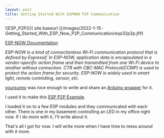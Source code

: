 ```yaml
---
layout: post
title: Getting Started With ESPNOW P2P Communication
---
```


![ESP_P2P]({{ site.baseurl }}/images/2022-1-15-Getting_Started_With_ESP_Now_P2P_Communication/esp32p2p.jfif)

[ESP-NOW Documentation](https://docs.espressif.com/projects/esp-idf/en/latest/esp32/api-reference/network/esp_now.html)

*ESP-NOW is a kind of connectionless Wi-Fi communication protocol that is defined by Espressif. In ESP-NOW, application data is encapsulated in a vendor-specific action frame and then transmitted from one Wi-Fi device to another without connection. CTR with CBC-MAC Protocol(CCMP) is used to protect the action frame for security. ESP-NOW is widely used in smart light, remote controlling, sensor, etc.*

[yoursunny](https://github.com/yoursunny) was nice enough to write and share an [Arduino wrapper](https://github.com/yoursunny/WifiEspNow) for it. 

I used it to make this [ESP P2P Example](https://github.com/CapeC0d3r/ESP_NOW_Example).  

I loaded it on to a few ESP modules and they communicated with each other.  There is one in my basement controlling an LED in my office right now.  If I do more with it, I'll write about it. 

That's all I got for now.  I will write more when I have time to mess around with it more. 

